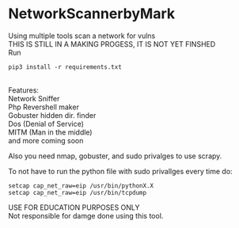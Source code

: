 # NetworkScannerbyMark
Using multiple tools scan a network for vulns 
<br>
THIS IS STILL IN A MAKING PROGESS, IT IS NOT YET FINSHED
<br>
Run 
```
pip3 install -r requirements.txt
```
<br>
Features:<br>
Network Sniffer<br>
Php Revershell maker<br>
Gobuster hidden dir. finder<br>
Dos (Denial of Service)<br>
MITM (Man in the middle)<br>
and more coming soon<br>

Also you need nmap, gobuster, and sudo privalges to use scrapy.

To not have to run the python file with sudo privallges every time do:
```
setcap cap_net_raw=eip /usr/bin/pythonX.X
setcap cap_net_raw=eip /usr/bin/tcpdump
```
USE FOR EDUCATION PURPOSES ONLY
<br>
Not responsible for damge done using this tool.
